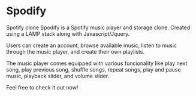 # Spodify
Spotify clone
Spodify is a Spotify music player and storage clone. Created using a LAMP stack along with Javascript/Jquery.

Users can create an account, browse available music, listen to music through the music player, and create their own playlists.

The music player comes equipped with various funcionality like play next song, play previous song, shuffle songs, repeat songs, play and pause music, playback slider, and volume slider. 

Feel free to check it out now!
